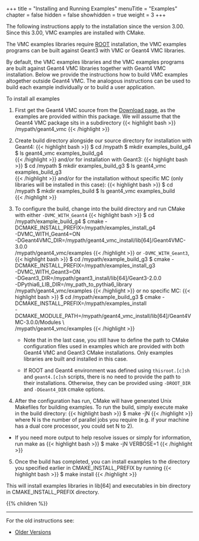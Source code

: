 +++
title = "Installing and Running Examples"
menuTitle = "Examples"
chapter = false
hidden = false
showhidden = true
weight = 3
+++


The following instructions apply to the installation since the version 3.00. Since this 3.00, VMC examples are installed with CMake. 

The VMC examples libraries require [ROOT](https://root.cern.ch/) installation, the VMC examples programs can be built against Geant3 with VMC or Geant4 VMC libraries.

By default, the VMC examples libraries and the VMC examples programs are built against Geant4 VMC libraries together with Geant4 VMC installation. Below we provide the instructions how to build VMC examples altogether outside Geant4 VMC. The analogous instructions can be used to build each example individually or to build a user application. 

To install all examples

1. First get the Geant4 VMC source from the [Download page](/download/geant4_vmc), as the examples are provided within this package. We will assume that the Geant4 VMC package sits in a subdirectory
{{< highlight bash >}}
/mypath/geant4_vmc
{{< /highlight >}}

2. Create build directory alongside our source directory for installation with Geant4:
{{< highlight bash >}}
$ cd /mypath
$ mkdir examples_build_g4
$ ls
geant4_vmc examples_build_g4    
{{< /highlight >}}
and/or for installation with Geant3:
{{< highlight bash >}}
$ cd /mypath
$ mkdir examples_build_g3
$ ls
geant4_vmc examples_build_g3    
{{< /highlight >}}
and/or for the installation without specific MC (only libraries will be installed in this case):
{{< highlight bash >}}
$ cd /mypath
$ mkdir examples_build
$ ls
geant4_vmc examples_build    
{{< /highlight >}}

3. To configure the build, change into the build directory and run CMake with either `-DVMC_WITH_Geant4` 
{{< highlight bash >}}
$ cd /mypath/example_build_g4
$ cmake -DCMAKE_INSTALL_PREFIX=/mypath/examples_install_g4 \
    -DVMC_WITH_Geant4=ON \
    -DGeant4VMC_DIR=/mypath/geant4_vmc_install/lib[64]/Geant4VMC-3.0.0 \
    /mypath/geant4_vmc/examples
{{< /highlight >}}
or `-DVMC_WITH_Geant3`,
{{< highlight bash >}}
$ cd /mypath/example_build_g3
$ cmake -DCMAKE_INSTALL_PREFIX=/mypath/examples_install_g3 \
    -DVMC_WITH_Geant3=ON \
    -DGeant3_DIR=/mypath/geant3_install/lib[64]/Geant3-2.0.0 \
    -DPythia6_LIB_DIR=/my_path_to_pythia6_library \
    /mypath/geant4_vmc/examples
{{< /highlight >}}
or no specific MC:
{{< highlight bash >}}
$ cd /mypath/example_build_g3
$ cmake -DCMAKE_INSTALL_PREFIX=/mypath/examples_install \
    -DCMAKE_MODULE_PATH=/mypath/geant4_vmc_install/lib[64]/Geant4VMC-3.0.0/Modules \  
    /mypath/geant4_vmc/examples
{{< /highlight >}}

   - Note that in the last case, you still have to define the path to CMake configuration files used in examples which are provided with both Geant4 VMC and Geant3 CMake installations. Only examples libraries are built and installed in this case.

   - If ROOT and Geant4 environment was defined using `thisroot.[c]sh` and `geant4.[c]sh` scripts, there is no need to provide the path to their installations. Otherwise, they can be provided using `-DROOT_DIR` and `-DGeant4_DIR` cmake options. 

4. After the configuration has run, CMake will have generated Unix Makefiles for building examples. To run the build, simply execute make in the build directory:
{{< highlight bash >}}
$ make -jN
{{< /highlight >}}
where N is the number of parallel jobs you require (e.g. if your machine has a dual core processor, you could set N to 2).

  - If you need more output to help resolve issues or simply for information, run make as
    {{< highlight bash >}}
    $ make -jN VERBOSE=1
    {{< /highlight >}}

5. Once the build has completed, you can install examples to the directory you specified earlier in CMAKE_INSTALL_PREFIX by running
{{< highlight bash >}}
$ make install
{{< /highlight >}}

This will install examples libraries in lib[64] and executables in bin directory in CMAKE_INSTALL_PREFIX directory.

{{% children  %}}

<hr>

For the old instructions see:

- [Older Versions](examples-old)
